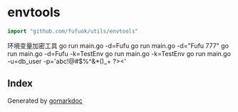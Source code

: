 <!-- Code generated by gomarkdoc. DO NOT EDIT -->

# envtools

```go
import "github.com/fufuok/utils/envtools"
```

环境变量加密工具 go run main.go \-d=Fufu go run main.go \-d="Fufu  777" go run main.go \-d=Fufu \-k=TestEnv go run main.go \-k=TestEnv go run main.go \-u=db\_user \-p='abc\!@\#$%^&\*\(\)\_\+ ?\>\<'

## Index





Generated by [gomarkdoc](<https://github.com/princjef/gomarkdoc>)
